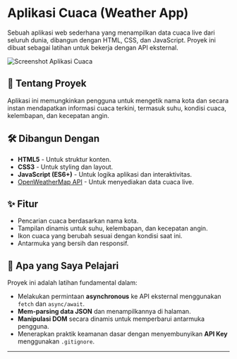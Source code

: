 # Aplikasi Cuaca (Weather App)

Sebuah aplikasi web sederhana yang menampilkan data cuaca live dari seluruh dunia, dibangun dengan HTML, CSS, dan JavaScript. Proyek ini dibuat sebagai latihan untuk bekerja dengan API eksternal.

![Screenshot Aplikasi Cuaca](link-ke-screenshot-aplikasi-anda.jpg)

## 🚀 Tentang Proyek

Aplikasi ini memungkinkan pengguna untuk mengetik nama kota dan secara instan mendapatkan informasi cuaca terkini, termasuk suhu, kondisi cuaca, kelembapan, dan kecepatan angin.

## 🛠️ Dibangun Dengan

* **HTML5** - Untuk struktur konten.
* **CSS3** - Untuk styling dan layout.
* **JavaScript (ES6+)** - Untuk logika aplikasi dan interaktivitas.
* [OpenWeatherMap API](https://openweathermap.org/api) - Untuk menyediakan data cuaca live.

## ✨ Fitur

* Pencarian cuaca berdasarkan nama kota.
* Tampilan dinamis untuk suhu, kelembapan, dan kecepatan angin.
* Ikon cuaca yang berubah sesuai dengan kondisi saat ini.
* Antarmuka yang bersih dan responsif.

## 🧠 Apa yang Saya Pelajari

Proyek ini adalah latihan fundamental dalam:
* Melakukan permintaan **asynchronous** ke API eksternal menggunakan `fetch` dan `async/await`.
* **Mem-parsing data JSON** dan menampilkannya di halaman.
* **Manipulasi DOM** secara dinamis untuk memperbarui antarmuka pengguna.
* Menerapkan praktik keamanan dasar dengan menyembunyikan **API Key** menggunakan `.gitignore`.

---
